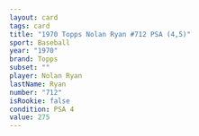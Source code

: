 ```yaml
---
layout: card
tags: card
title: "1970 Topps Nolan Ryan #712 PSA (4,5)"
sport: Baseball
year: "1970"
brand: Topps
subset: ""
player: Nolan Ryan
lastName: Ryan
number: "712"
isRookie: false
condition: PSA 4
value: 275
---
```

